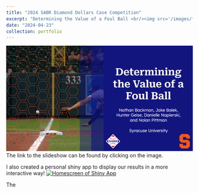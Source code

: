 ```yaml
---
title: "2024 SABR Diamond Dollars Case Competition"
excerpt: "Determining the Value of a Foul Ball <br/><img src='/images/foulBall.jpg'>"
date: "2024-04-23"
collection: portfolio
---
```


[![SABR project slide show](/images/DiamondDollarsCaseCompSlide.png)](/files/DiamondDollarsCaseCompSlides.pdf)
The link to the slideshow can be found by clicking on the image. 

I also created a personal shiny app to display our results in a more interactive way!
<a href="https://jjbalek.shinyapps.io/Case_Comp_Shiny_App/">
    <img src="image.jpg" alt="Homescreen of Shiny App">
</a>

The
